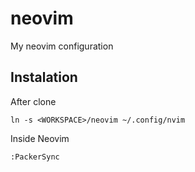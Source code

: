 # neovim
My neovim configuration

## Instalation
After clone
```
ln -s <WORKSPACE>/neovim ~/.config/nvim
```

Inside Neovim
```
:PackerSync
```
